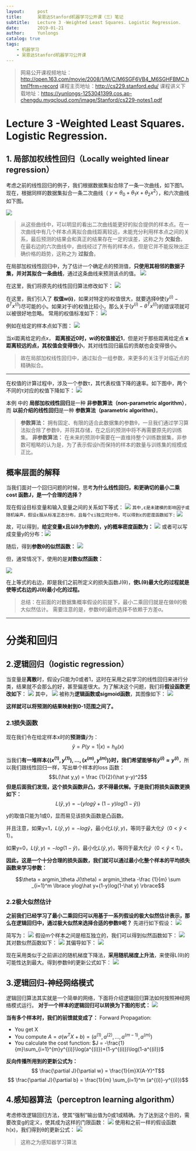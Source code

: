 ```yaml
---
layout:     post
title:      吴恩达Stanford机器学习公开课（三）笔记
subtitle:   Lecture 3 -Weighted Least Squares. Logistic Regression. 
date:       2019-01-21
author:     Yunlongs
catalog: true
tags:
    - 机器学习
    - 吴恩达Stanford机器学习公开课
---
```


>网易公开课视频地址：http://open.163.com/movie/2008/1/M/C/M6SGF6VB4_M6SGHFBMC.html?frm=record
课程主页地址：http://cs229.stanford.edu/
课程讲义下载地址：https://yunlongs-1253041399.cos.ap-chengdu.myqcloud.com/image/Stanford/cs229-notes1.pdf

#  Lecture 3 -Weighted Least Squares. Logistic Regression. 
## 1. 局部加权线性回归（Locally weighted linear regression）
考虑之前的线性回归的例子，我们根据数据集拟合除了一条一次曲线，如下图1。现在，根据同样的数据集拟合一条二次曲线（ $y = θ_0 + θ_1x + θ_2x^2$），和六次曲线如下图。

![](https://yunlongs-1253041399.cos.ap-chengdu.myqcloud.com/image/Stanford/lecture-3-1.jpg)

>从这些曲线中，可以明显的看出二次曲线能更好的拟合提供的样本点。在一次曲线中有几个样本点离拟合曲线距离较远，未能充分利用样本点之间的关系，最后预测的结果会和真正的结果存在一定的误差，这称之为 **欠拟合**。在最右边的六次曲线中，曲线经过了所有的样本点，但是它并不能反映出正确价格的趋势，这称之为 **过拟合**。


在局部加权线性回归中，为了估计一个确定点的预测值，**只使用其相邻的数据子集，并对其拟合一条曲线**，通过这条曲线来预测该点的值。
![](https://yunlongs-1253041399.cos.ap-chengdu.myqcloud.com/image/Stanford/lecture-3-5.jpg)


在这里，我们将原先的线性回归算法修改如下：
![](https://yunlongs-1253041399.cos.ap-chengdu.myqcloud.com/image/Stanford/lecture-3-2.jpg)

在这里，我们引入了 **权值w(i)**，如果对特定的i权值很大，就要选择θ使$(y^{(i)}-θ^Tx^{(i)})$尽可能的小。如果对于i的权值比较小，那么关于$(y^{(i)}-θ^Tx^{(i)})$的错误项就可以被很好地忽略。
常用的权值标准如下：
![](https://yunlongs-1253041399.cos.ap-chengdu.myqcloud.com/image/Stanford/lecture-3-4.jpg)

例如在给定的样本点如下图：
![](https://yunlongs-1253041399.cos.ap-chengdu.myqcloud.com/image/Stanford/lecture-3-6.jpg)

当xi距离给定的点x， **距离接近0时，wi的权值接近1**，但是对于那些距离给定点 **x距离较远的点，其权值会变得很小**，其对线性回归最后的贡献也会变得很小。
>故在局部加权线性回归中，通过拟合一组参数，来更多的关注于对临近点的精确拟合。

----
在权值的计算过程中，涉及一个参数τ，其代表权值下降的速率。如下图中，两个不同的τ对应的权值下降如下：
![](https://yunlongs-1253041399.cos.ap-chengdu.myqcloud.com/image/Stanford/lecture-3-7.jpg)


本例 中的 **局部加权线性回归**是一种 **非参数算法（non-parametric algorithm）**，而 **以前介绍的线性回归**是一种 **参数算法（parametric algorithm）**。
> **参数算法：** 拥有固定、有限的适合此数据集的参数θ，一旦我们通过学习算法拟合除了参数θ，并将其存储，在之后的预测中将不再需要原先的训练集。
>**非参数算法：** 在未来的预测中需要在一直维持整个训练数据集，非参数可粗略的认为是，为了表示假设h而保持的样本的数量与训练集的规模成正比。

## 概率层面的解释
当我们面对一个回归问题的时候，思考**为什么线性回归，和更确切的最小二乘 cost 函数J，是一个合理的选择？**

现在假设目标变量和输入变量之间的关系如下等式：
![](https://yunlongs-1253041399.cos.ap-chengdu.myqcloud.com/image/Stanford/lecture-3-8.jpg)
`其中,ε是未建模的影响因子或随机噪声，假设ε服从标准正态分布，且每个εi独立同分布，可以得到ε的密度函数如下:`
![](https://yunlongs-1253041399.cos.ap-chengdu.myqcloud.com/image/Stanford/lecture-3-9.jpg)

故，可以得到，**给定变量x且以θ为参数的，y的概率密度函数为：**
![](https://yunlongs-1253041399.cos.ap-chengdu.myqcloud.com/image/Stanford/lecture-3-10.jpg)
或者可以写成变量y的分布：![](https://yunlongs-1253041399.cos.ap-chengdu.myqcloud.com/image/Stanford/lecture-3-11.jpg)

随后，得到**参数θ的似然函数：**
![](https://yunlongs-1253041399.cos.ap-chengdu.myqcloud.com/image/Stanford/lecture-3-12.jpg)

但，通常情况下，使用的是**对数似然函数：**

![](https://yunlongs-1253041399.cos.ap-chengdu.myqcloud.com/image/Stanford/lecture-3-13.jpg)

在上等式的右边，即是我们之前所定义的损失函数J(θ)，**使L(θ)最大化的过程就是使等式右边的J(θ)最小化的过程。**
>总结：在前面的对数据集概率假设的前提下，最小二乘回归就是在做θ的极大似然估计。
需要注意的是，参数θ的最终选择不依赖于方差σ。

----
# 分类和回归
## 2.逻辑回归（logistic regression）
当变量是**离散**时，假设y只能为0或者1，这时在采用之前学习的线性回归来进行分类，结果就不会那么的好，甚至偏差很大。为了解决这个问题，我们将**假设函数更改如下**：
![](https://yunlongs-1253041399.cos.ap-chengdu.myqcloud.com/image/Stanford/lecture-3-14.jpg)
其中，
![](https://yunlongs-1253041399.cos.ap-chengdu.myqcloud.com/image/Stanford/lecture-3-15.jpg)
被称为**逻辑函数或sigmoid函数**，其图像如下：
![](https://yunlongs-1253041399.cos.ap-chengdu.myqcloud.com/image/Stanford/lecture-3-16.jpg)

**这样就可以将预测的结果映射到0-1范围之间了。**

### 2.1损失函数
现在我们令在给定样本x时的**预测值**$\hat y$为：
$$\hat y = P(y=1|x) = h_\theta(x)$$

当我们**有一堆样本$\lbrace (x^{(1)},y^{(1)}),...,(x^{(m)},y^{(m)}) \rbrace$时，我们希望能够有$\hat{y}^{(i)} \approx y^{(i)}$**，所以我们跟线性回归一样，写出单个样本的loss 函数：
$$L(\hat y,y) = \frac {1}{2}(\hat y-y)^2$$
**但是后面我们发现，这个损失函数非凸，求不得最优解。于是我们将损失函数更换如下：**
$$L(\hat y,y)=-\lbrace ylog\hat y+(1-y)log(1-\hat y) \rbrace$$

y的取值只能为1或0，显而易见该损失函数是凸函数。

并且注意，如果y=1，$L(\hat y,y) = -log\hat y$，最小化$L(\hat y,y)$，等同于最大化$\hat y （0<\hat y<1）$。

如果y=0，$L(\hat y,y)= -log(1-\hat y)$，最小化$L(\hat y,y)$，等同于最大化$\hat y （0<\hat y<1）$。

**因此，这是一个十分合理的损失函数，我们就可以通过最小化整个样本的平均损失函数来学习参数：**

$$\theta = argmin_\theta J(\theta) = argmin_\theta -\frac {1}{m} \sum _{i=1}^m \lbrace ylog\hat y+(1-y)log(1-\hat y) \rbrace$$


### 2.2极大似然估计
**之前我们已经学习了最小二乘回归可以用基于一系列假设的极大似然估计表示，那么在逻辑回归中，通过极大似然来选择合适的参数θ呢？**
先进行如下假设：
![](https://yunlongs-1253041399.cos.ap-chengdu.myqcloud.com/image/Stanford/lecture-3-17.jpg)

简写为：
![](https://yunlongs-1253041399.cos.ap-chengdu.myqcloud.com/image/Stanford/lecture-3-18.jpg)
假设m个样本之间是相互独立的，我们可以得到似然函数如下：
![](https://yunlongs-1253041399.cos.ap-chengdu.myqcloud.com/image/Stanford/lecture-3-25.jpg)
其对数似然函数如下：
![](https://yunlongs-1253041399.cos.ap-chengdu.myqcloud.com/image/Stanford/lecture-3-19.jpg)
其偏导如下：
![](https://yunlongs-1253041399.cos.ap-chengdu.myqcloud.com/image/Stanford/lecture-3-20.jpg)

现在采用类似于之前讲过的随机梯度下降法，**采用随机梯度上升法**，来使得L(θ)的可能性达到最大。得到参数θ的更新公式如下：
![](https://yunlongs-1253041399.cos.ap-chengdu.myqcloud.com/image/Stanford/lecture-3-22.jpg)

## 3.逻辑回归-神经网络模式
逻辑回归算法其实就是一个简单的网络，下面将介绍逻辑回归算法如何按照神经网络模式运行。
**对于一个样本的逻辑回归可以转换为下图的形式：**
![](https://yunlongs-1253041399.cos.ap-chengdu.myqcloud.com/image/Stanford/lecture-3-26.png)

**当有多个样本时，我们的前馈就变成了：**
Forward Propagation:
- You get X
- You compute $A = \sigma(w^T X + b) = (a^{(1)}, a^{(2)}, ..., a^{(m-1)}, a^{(m)})$
- You calculate the cost function: $J = -\frac{1}{m}\sum_{i=1}^{m}y^{(i)}\log(a^{(i)})+(1-y^{(i)})\log(1-a^{(i)})$

**反向传播所用到的更新公式为：**
$$ \frac{\partial J}{\partial w} = \frac{1}{m}X(A-Y)^T$$
$$ \frac{\partial J}{\partial b} = \frac{1}{m} \sum_{i=1}^m (a^{(i)}-y^{(i)})$$

## 4.感知器算法（perceptron learning algorithm）
考虑修改逻辑回归方法，使其“强制”输出值为0或1或精确。为了达到这个目的，需要改变g的定义，使其成为这样的门限函数：
![](https://yunlongs-1253041399.cos.ap-chengdu.myqcloud.com/image/Stanford/lecture-3-23.jpg)
使用和之前一样的假设函数h(x)，我们得到θ的更新公式：
![](https://yunlongs-1253041399.cos.ap-chengdu.myqcloud.com/image/Stanford/lecture-3-24.jpg)
>这称之为感知器学习算法